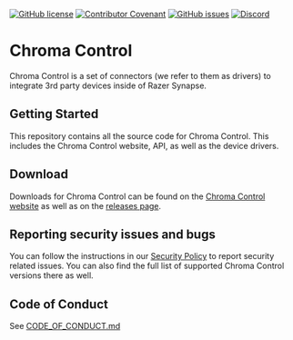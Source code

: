 [![GitHub license](https://img.shields.io/github/license/ChromaControl/ChromaControl?style=for-the-badge&color=00bb00)](https://github.com/ChromaControl/ChromaControl/blob/main/LICENSE.txt)
[![Contributor Covenant](https://img.shields.io/badge/Contributor%20Covenant-2.0-4baaaa?style=for-the-badge)](CODE_OF_CONDUCT.md)
[![GitHub issues](https://img.shields.io/github/issues/ChromaControl/ChromaControl?style=for-the-badge)](https://github.com/ChromaControl/ChromaControl/issues)
[![Discord](https://img.shields.io/discord/800996203609194517?style=for-the-badge&logo=discord&label=Discord&color=7289DA)](https://discord.gg/6xGy7cycrt)

# Chroma Control
Chroma Control is a set of connectors (we refer to them as drivers) to integrate 3rd party devices inside of Razer Synapse.

## Getting Started
This repository contains all the source code for Chroma Control. This includes the Chroma Control website, API, as well as the device drivers.

## Download
Downloads for Chroma Control can be found on the [Chroma Control website](https://chromacontrol.github.io) as well as on the [releases page](https://github.com/ChromaControl/ChromaControl/releases).

## Reporting security issues and bugs
You can follow the instructions in our [Security Policy](https://github.com/ChromaControl/ChromaControl/security/policy) to report security related issues. You can also find the full list of supported Chroma Control versions there as well.

## Code of Conduct
See [CODE_OF_CONDUCT.md](CODE_OF_CONDUCT.md)
